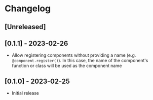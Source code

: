 # Changelog

## [Unreleased]

## [0.1.1] - 2023-02-26
- Allow registering components without providing a name (e.g. `@component.register()`). In this case, the name of the component's function or class will be used as the component name

## [0.1.0] - 2023-02-25

- Initial release
